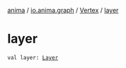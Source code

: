 [anima](../../index.md) / [io.anima.graph](../index.md) / [Vertex](index.md) / [layer](./layer.md)

# layer

`val layer: `[`Layer`](../-layer/index.md)